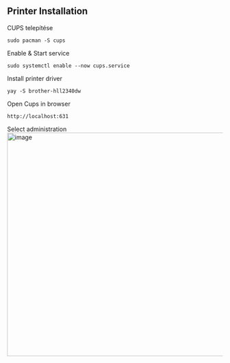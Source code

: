 ## Printer Installation

CUPS telepítése
```
sudo pacman -S cups
```
Enable & Start service
```
sudo systemctl enable --now cups.service
```
Install printer driver
```
yay -S brother-hll2340dw
```
Open Cups in browser
```
http://localhost:631
```
Select administration 
<img width="1617" height="521" alt="image" src="https://github.com/user-attachments/assets/35865f8c-4817-4607-9813-cbc75fca305e" />
